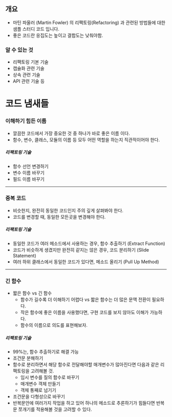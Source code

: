 ## 개요
* 마틴 파울러 (Martin Fowler) 의 리팩토링(Refactoring) 과 관련된 방법들에 대한 샘플 스터디 코드 입니다.
* 좋은 코드란 응집도는 높이고 결합도는 낮춰야함.


### 알 수 있는 것
* 리팩토링 기본 기술
* 캡슐화 관련 기술
* 상속 관련 기술
* API 관련 기술 등

# 코드 냄새들
### 이해하기 힘든 이름
* 깔끔한 코드에서 가장 중요한 것 중 하나가 바로 좋은 이름 이다.
* 함수, 변수, 클래스, 모듈의 이름 등 모두 어떤 역할을 하는지 직관적이어야 한다.
##### 리팩토링 기술  
* 함수 선언 변경하기
* 변수 이름 바꾸기
* 필드 이름 바꾸기
*** 
### 중복 코드
* 비슷한지, 완전히 동일한 코드인지 주의 깊게 살펴봐야 한다.
* 코드를 변경할 때, 동일한 모든곳을 변경해야 한다.
##### 리팩토링 기술
* 동일한 코드가 여러 메소드에서 사용하는 경우, 함수 추출하기 (Extract Function)
* 코드가 비슷하게 생겼지만 완전히 같지는 않은 경우, 코드 분리하기 (Slide Statement)
* 여러 하위 클래스에서 동일한 코드가 있다면, 메소드 올리기 (Pull Up Method)
***
### 긴 함수
* 짧은 함수 vs 긴 함수
  * 함수가 길수록 더 이해하기 어렵다 vs 짧은 함수는 더 많은 문맥 전환이 필요하다.
  * 작은 함수에 좋은 이름을 사용했다면, 구현 코드를 보지 않아도 이해가 가능하다.
  * 함수의 이름으로 의도를 표현해보자.
##### 리팩토링 기술
* 99%는, 함수 추출하기로 해결 가능
* 조건문 분해하기 
* 함수로 분리하면서 해당 함수로 전달해야할 매개변수가 많아진다면 다음과 같은 리팩토링을 고려해볼 것.
  * 임시 변수를 질의 함수로 바꾸기
  * 매개변수 객체 만들기
  * 객체 통째로 넘기기
* 조건문을 다형성으로 바꾸기
* 반복문안에 여러가지 작업을 하고 있어 하나의 메소드로 추론하기가 힘들다면 반복문 쪼개기를 적용해볼 것을 고려할 수 있다.

